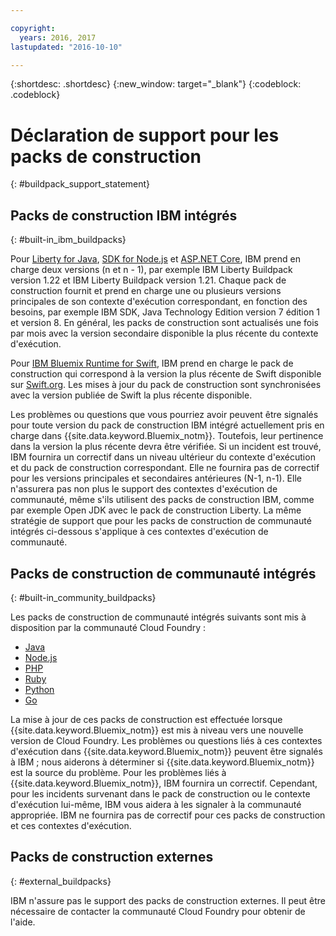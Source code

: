 ```yaml
---

copyright:
  years: 2016, 2017
lastupdated: "2016-10-10"

---
```


{:shortdesc: .shortdesc}
{:new_window: target="_blank"}
{:codeblock: .codeblock}

# Déclaration de support pour les packs de construction
{: #buildpack_support_statement}


## Packs de construction IBM intégrés
{: #built-in_ibm_buildpacks}

Pour [Liberty for Java](/docs/runtimes/liberty/index.html), [SDK for Node.js](/docs/runtimes/nodejs/index.html) et [ASP.NET Core](/docs/runtimes/dotnet/index.html), IBM prend en charge deux versions (n et n - 1), par exemple IBM Liberty Buildpack version 1.22 et IBM Liberty Buildpack version 1.21. Chaque pack de construction fournit et prend en charge une ou plusieurs versions principales de son
contexte d'exécution correspondant, en fonction des besoins, par exemple IBM SDK, Java Technology Edition version 7 édition 1 et version 8. En général, les
packs de construction sont actualisés une fois par mois avec la version secondaire disponible la plus récente du contexte d'exécution.

Pour [IBM Bluemix Runtime for Swift](/docs/runtimes/swift/index.html), IBM prend en charge le pack de construction qui correspond à la
version la plus récente de Swift disponible sur [Swift.org](http://swift.org). Les mises à jour du pack de construction sont synchronisées
avec la version publiée de Swift la plus récente disponible.

Les problèmes ou questions que vous pourriez avoir peuvent être signalés pour toute version du pack de construction IBM intégré actuellement pris en
charge dans {{site.data.keyword.Bluemix_notm}}. Toutefois, leur pertinence dans la version la plus récente devra être vérifiée. Si un incident est trouvé, IBM fournira un correctif dans un niveau ultérieur du contexte d'exécution et du pack de construction correspondant. Elle ne fournira pas de correctif pour les versions principales et secondaires antérieures (N-1, n-1). Elle n'assurera pas non plus le support des
contextes d'exécution de communauté, même s'ils utilisent des packs de construction IBM, comme par exemple Open JDK avec le pack de construction Liberty. La même stratégie de support que pour les packs de construction de communauté intégrés ci-dessous s'applique à ces contextes d'exécution de communauté.

## Packs de construction de communauté intégrés
{: #built-in_community_buildpacks}

Les packs de construction de communauté intégrés suivants sont mis à disposition par la communauté Cloud Foundry :

* [Java](/docs/runtimes/tomcat/index.html)
* [Node.js](https://github.com/cloudfoundry/nodejs-buildpack)
* [PHP](/docs/runtimes/php/index.html)
* [Ruby](/docs/runtimes/ruby/index.html)
* [Python](/docs/runtimes/python/index.html)
* [Go](/docs/runtimes/go/index.html)

La mise à jour de ces packs de construction est effectuée lorsque {{site.data.keyword.Bluemix_notm}} est mis à niveau vers une nouvelle version de Cloud Foundry. Les problèmes ou questions liés à ces contextes d'exécution dans {{site.data.keyword.Bluemix_notm}} peuvent être signalés à IBM ; nous aiderons à déterminer si {{site.data.keyword.Bluemix_notm}} est la source
du problème. Pour les problèmes liés à {{site.data.keyword.Bluemix_notm}}, IBM fournira un correctif. Cependant, pour les incidents survenant dans le pack de construction ou le
contexte d'exécution lui-même, IBM vous aidera à les signaler à la communauté appropriée. IBM ne fournira pas de correctif pour ces packs de
construction et ces contextes d'exécution.

## Packs de construction externes
{: #external_buildpacks}


IBM n'assure pas le support des packs de construction externes. Il peut être nécessaire de contacter la communauté Cloud Foundry pour obtenir de
l'aide.
